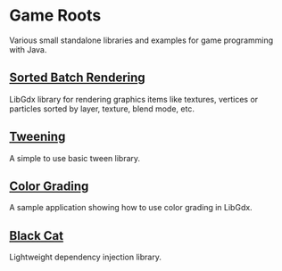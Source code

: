 # Game Roots
Various small standalone libraries and examples for game programming with Java.

## [Sorted Batch Rendering](batch-rendering)
LibGdx library for rendering graphics items like textures, vertices or particles sorted by layer, texture, blend mode, etc.

## [Tweening](tweening)
A simple to use basic tween library.

## [Color Grading](examples/src/main/java/de/voodoosoft/gameroots/examples/colorgrading)
A sample application showing how to use color grading in LibGdx.

## [Black Cat](https://github.com/voodoosoft/blackcat)
Lightweight dependency injection library.
